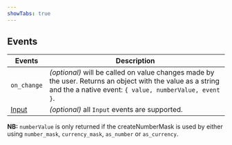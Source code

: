 ```yaml
---
showTabs: true
---
```


## Events

| Events                                  | Description                                                                                                                                                          |
| --------------------------------------- | -------------------------------------------------------------------------------------------------------------------------------------------------------------------- |
| `on_change`                             | _(optional)_ will be called on value changes made by the user. Returns an object with the value as a string and the a native event: `{ value, numberValue, event }`. |
| [Input](/uilib/components/input/events) | _(optional)_ all `Input` events are supported.                                                                                                                       |

**NB:** `numberValue` is only returned if the createNumberMask is used by either using `number_mask`, `currency_mask`, `as_number` or `as_currency`.
